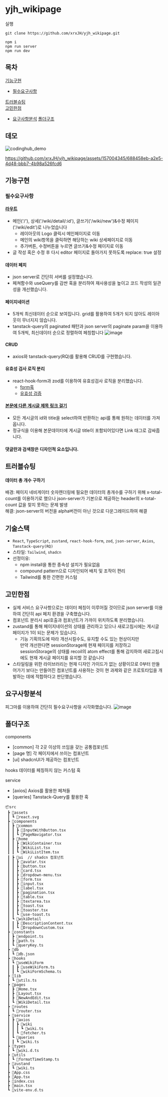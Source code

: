 # yjh_wikipage
실행
```
git clone https://github.com/xrxJH/yjh_wikipage.git

npm i
npm run server
npm run dev
```
## 목차

[기능구현](#기능구현)

- [필수요구사항](#필수요구사항)

[트러블슈팅](#트러블슈팅)  
[고민한점](#고민한점)
- [요구사항분석](#요구사항분석)
[폴더구조](#폴더구조)

## 데모
![codinghub_demo](https://github.com/xrxJH/yjh_wikipage/assets/157004345/4ade21ef-43d0-4be6-a877-57a70ca684b7)


https://github.com/xrxJH/yjh_wikipage/assets/157004345/688458eb-a2e5-4d48-bbb7-4b98a526fcd6


## 기능구현

### 필수요구사항

#### [라우트](https://github.com/xrxJH/yjh_wikipage/blob/main/src/routes/router.tsx)

- 메인('/'), 상세('/wiki/detail/:id'), 글쓰기('/wiki/new')&수정 페이지('/wiki/edit')로 나누었습니다
  - 레이아웃의 Logo 클릭시 메인페이지로 이동
  - 메인의 wiki항목을 클릭하면 해당하는 wiki 상세페이지로 이동
  - 추가버튼, 수정버튼을 누르면 글쓰기&수정 페이지로 이동
- 글 작성 혹은 수정 후 다시 editor 페이지로 돌아가지 못하도록 replace: true 설정

#### 데이터 페치

- json server로 간단히 서버를 설정했습니다.
- 페쳐함수와 useQuery를 감싼 훅을 분리하여 재사용성을 높이고 코드 작성의 일관성을 개선했습니다.

#### 페이지네이션

- 5개씩 최신데이터 순으로 보여집니다. grid를 활용하여 5개가 되지 않아도 레이아웃이 무너지지 않습니다.
- tanstack-query의 paginated 패턴과 json server의 paginate param을 이용하여 5개씩, 최신데이터 순으로 정렬하여 페칭합니다 
![image](https://github.com/xrxJH/yjh_wikipage/assets/157004345/5889684a-51c1-4b37-b90e-4eea981e72e0)


#### CRUD

- axios와 tanstack-query(RQ)를 활용해 CRUD를 구현했습니다.

#### 유효성 검사 로직 분리

- react-hook-form과 zod를 이용하여 유효성검사 로직을 분리했습니다.    
  - [form훅](https://github.com/xrxJH/yjh_wikipage/blob/main/src/hooks/useWikiForm/useWikiForm.ts)       
  - [유효성 검증](https://github.com/xrxJH/yjh_wikipage/blob/main/src/hooks/useWikiForm/wikiFormSchema.ts)

#### [본문에 다른 게시글 제목 링크 걸기](https://github.com/xrxJH/yjh_wikipage/blob/main/src/components/wikiDetail/DescriptionContent.tsx)

- 모든 게시글의 id와 title을 select하여 반환하는 api를 통해 원하는 데이터를 가져옵니다.
- 정규식을 이용해 본문데이터에 게시글 title이 포함되어있다면 Link 태그로 감싸줍니다. 

#### 댓글란과 검색창은 디자인적 요소입니다.



## 트러블슈팅

#### 데이터 총 개수 구하기

배경: 페이지 네비게이터 숫자렌더링에 필요한 데이터의 총개수를 구하기 위해 x-total-count를 이용하기로 했으나 json-server가 기본으로 제공하는 header의 x-total-count 값을 찾지 못하는 문제 발생    
해결: json-server의 버전을 alpha버전이 아닌 것으로 다운그레이드하여 해결

## 기술스택

- `React`, `TypeScript`, `zustand`, `react-hook-form`, `zod`, `json-server`, `Axios`, `Tanstack-query(RQ)`
- 스타일:  `Tailwind`, `shadcn`
- 선정이유:
    - npm install을 통한 종속성 설치가 필요없음
    - compound pattern으로 디자인되어 배치 및 조작이 편리
    - Tailwind를 통한 간편한 커스텀

## 고민한점
- 실제 서비스 요구사항으로는 데이터 페칭이 이루어질 것이므로 json server를 이용하여 간단히 api 페치 환경을 구축했습니다.
- 컴포넌트 분리시 api호출과 컴포넌트가 가까이 위치하도록 분리했습니다.
- zustand를 통해 페이지네이션의 상태를 관리하고 있으나 새로고침시에는 게시글 페이지가 1이 되는 문제가 있습니다.   
    - 기능 기획의도에 따라 개선시킬수도, 유지할 수도 있는 현상이지만      
      만약 개선한다면 sessionStorage에 현재 페이지를 저장하고 sessionStorage의 상태를 recoil의 atom effect를 통해 감지하여 새로고침시에도 현재 게시글 페이지를 유지할 것 같습니다 
- 스타일링을 위한 라이브러리는 현재 디자인 가이드가 없는 상황이므로 0부터 만들어가기 보다는 만들어진 컴포넌트를 사용하는 것이 현 과제와 같은 프로토타입을 개발하는 데에 적합하다고 판단했습니다.

## 요구사항분석
피그마를 이용하여 간단히 필수요구사항을 시각화했습니다.
![image](https://github.com/xrxJH/yjh_wikipage/assets/157004345/fa1ff488-2062-4c9e-a7d3-a74715b7ab36)


## 폴더구조
components 
- [common] 각 2곳 이상의 쓰임을 갖는 공통컴포넌트
- [page 명] 각 페이지에서 쓰이는 컴포넌트
- [ui] shadcnUI가 제공하는 컴포넌트

hooks
데이터를 페칭하지 않는 커스텀 훅

service
- [axios] Axios를 활용한 페쳐들
- [queries] Tanstack-Query를 활용한 훅
```
📦src
 ┣ 📂assets
 ┃ ┗ 📜react.svg
 ┣ 📂components
 ┃ ┣ 📂common
 ┃ ┃ ┣ 📜InputWithButton.tsx
 ┃ ┃ ┗ 📜PageNavigator.tsx
 ┃ ┣ 📂home
 ┃ ┃ ┣ 📜WikiContainer.tsx
 ┃ ┃ ┣ 📜WikiList.tsx
 ┃ ┃ ┗ 📜WikiListItem.tsx
 ┃ ┣ 📂ui  // shadcn 컴포넌트
 ┃ ┃ ┣ 📜avatar.tsx
 ┃ ┃ ┣ 📜button.tsx
 ┃ ┃ ┣ 📜card.tsx
 ┃ ┃ ┣ 📜dropdown-menu.tsx
 ┃ ┃ ┣ 📜form.tsx
 ┃ ┃ ┣ 📜input.tsx
 ┃ ┃ ┣ 📜label.tsx
 ┃ ┃ ┣ 📜pagination.tsx
 ┃ ┃ ┣ 📜table.tsx
 ┃ ┃ ┣ 📜textarea.tsx
 ┃ ┃ ┣ 📜toast.tsx
 ┃ ┃ ┣ 📜toaster.tsx
 ┃ ┃ ┗ 📜use-toast.ts
 ┃ ┗ 📂wikiDetail
 ┃ ┃ ┣ 📜DescriptionContent.tsx
 ┃ ┃ ┗ 📜DropdownCustom.tsx
 ┣ 📂constants
 ┃ ┣ 📜endpoint.ts
 ┃ ┣ 📜path.ts
 ┃ ┗ 📜queryKey.ts
 ┣ 📂db
 ┃ ┗ 📜db.json
 ┣ 📂hooks
 ┃ ┗ 📂useWikiForm
 ┃ ┃ ┣ 📜useWikiForm.ts
 ┃ ┃ ┗ 📜wikiFormSchema.ts
 ┣ 📂lib
 ┃ ┗ 📜utils.ts
 ┣ 📂pages
 ┃ ┣ 📜Home.tsx
 ┃ ┣ 📜Layout.tsx
 ┃ ┣ 📜NewAndEdit.tsx
 ┃ ┗ 📜WikiDetail.tsx
 ┣ 📂routes
 ┃ ┗ 📜router.tsx
 ┣ 📂service
 ┃ ┣ 📂axios
 ┃ ┃ ┣ 📂wiki
 ┃ ┃ ┃ ┗ 📜wiki.ts
 ┃ ┃ ┗ 📜fetcher.ts
 ┃ ┗ 📂queries
 ┃ ┃ ┗ 📜wiki.ts
 ┣ 📂types
 ┃ ┗ 📜wiki.d.ts
 ┣ 📂utils
 ┃ ┗ 📜formatTimeStamp.ts
 ┣ 📂zustand
 ┃ ┗ 📜wiki.ts
 ┣ 📜App.css
 ┣ 📜App.tsx
 ┣ 📜index.css
 ┣ 📜main.tsx
 ┗ 📜vite-env.d.ts
```
